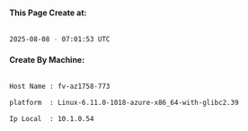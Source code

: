 
   
#### This Page Create at:

```bash

2025-08-08 - 07:01:53 UTC

```

#### Create By Machine:

```bash

Host Name : fv-az1758-773

platform  : Linux-6.11.0-1018-azure-x86_64-with-glibc2.39

Ip Local  : 10.1.0.54

```

